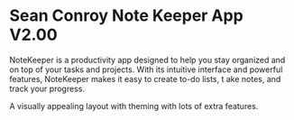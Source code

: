 # Sean Conroy Note Keeper App V2.00

NoteKeeper is a productivity app designed to
help you stay organized and on top of your tasks
and projects. With its intuitive interface and powerful
features, NoteKeeper makes it easy to create to-do lists, t
ake notes, and track your progress.


A visually appealing layout with theming with lots of extra features.
